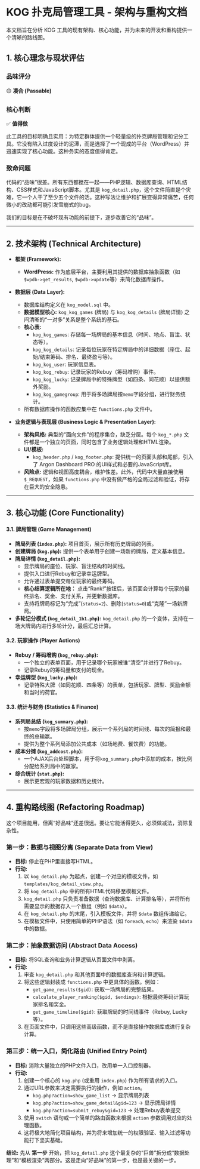 # KOG 扑克局管理工具 - 架构与重构文档

本文档旨在分析 KOG 工具的现有架构、核心功能，并为未来的开发和重构提供一个清晰的路线图。

## 1. 核心理念与现状评估

### 品味评分
🟡 **凑合 (Passable)**

### 核心判断
✅ **值得做**

此工具的目标明确且实用：为特定群体提供一个轻量级的扑克牌局管理和记分工具。它没有陷入过度设计的泥潭，而是选择了一个现成的平台（WordPress）并迅速实现了核心功能。这种务实的态度值得肯定。

### 致命问题
代码的“品味”很差。所有东西都搅在一起——PHP逻辑、数据库查询、HTML结构、CSS样式和JavaScript脚本。尤其是 `kog_detail.php`，这个文件简直是个灾难，它一个人干了至少五个文件的活。这种写法让维护和扩展变得异常痛苦，任何微小的改动都可能引发雪崩式的bug。

我们的目标是在不破坏现有功能的前提下，逐步改善它的“品味”。

---

## 2. 技术架构 (Technical Architecture)

*   **框架 (Framework):**
    *   **WordPress:** 作为底层平台，主要利用其提供的数据库抽象函数（如`$wpdb->get_results`, `$wpdb->update`等）来简化数据库操作。

*   **数据层 (Data Layer):**
    *   数据库结构定义在 `kog_model.sql` 中。
    *   **数据模型核心:** `kog_kog_games` (牌局) 与 `kog_kog_details` (牌局详情) 之间清晰的“一对多”关系是整个系统的基石。
    *   **核心表:**
        *   `kog_kog_games`: 存储每一场牌局的基本信息（时间、地点、盲注、状态等）。
        *   `kog_kog_details`: 记录每位玩家在特定牌局中的详细数据（座位、起始/结束筹码、排名、最终盈亏等）。
        *   `kog_kog_user`: 玩家信息表。
        *   `kog_kog_rebuy`: 记录玩家的Rebuy（筹码增购）事件。
        *   `kog_kog_lucky`: 记录牌局中的特殊牌型（如四条、同花顺）以提供额外奖励。
        *   `kog_kog_gamegroup`: 用于将多场牌局按`memo`字段分组，进行财务统计。
    *   所有数据库操作的函数应集中在 `functions.php` 文件中。

*   **业务逻辑与表现层 (Business Logic & Presentation Layer):**
    *   **架构风格:** 典型的“面向文件”的程序集合，缺乏分层。每个 `kog_*.php` 文件都是一个独立的页面，同时包含了业务逻辑处理和HTML渲染。
    *   **UI/模板:**
        *   `kog_header.php` / `kog_footer.php`: 提供统一的页面头部和尾部，引入了 Argon Dashboard PRO 的UI样式和必要的JavaScript库。
    *   **风险点:** 逻辑和视图高度耦合，维护性差。此外，代码中大量直接使用 `$_REQUEST`，如果 `functions.php` 中没有做严格的全局过滤和验证，将存在巨大的安全隐患。

---

## 3. 核心功能 (Core Functionality)

#### 3.1. 牌局管理 (Game Management)
*   **牌局列表 (`index.php`):** 项目首页，展示所有历史牌局的列表。
*   **创建牌局 (`kog.php`):** 提供一个表单用于创建一场新的牌局，定义基本信息。
*   **牌局详情 (`kog_detail.php`):**
    *   显示牌局的座位、玩家、盲注结构和时间线。
    *   提供入口进行Rebuy和记录幸运牌型。
    *   允许通过表单提交每位玩家的最终筹码。
    *   **核心结算逻辑所在地：** 点击“Rank!”按钮后，该页面会计算每个玩家的最终排名、奖金、支付关系，并更新数据库。
    *   支持将牌局标记为“完成”(`status=2`)、删除(`status=0`)或“克隆”一场新牌局。
*   **多轮记分模式 (`kog_detail_1b1.php`):** `kog_detail.php` 的一个变体，支持在一场大牌局内进行多轮计分，最后汇总计算。

#### 3.2. 玩家操作 (Player Actions)
*   **Rebuy / 筹码增购 (`kog_rebuy.php`):**
    *   一个独立的表单页面，用于记录哪个玩家被谁“清空”并进行了Rebuy。
    *   记录Rebuy的筹码量和支付的现金。
*   **幸运牌型 (`kog_lucky.php`):**
    *   记录特殊大牌（如同花顺、四条等）的表单，包括玩家、牌型、奖励金额和当时的荷官。

#### 3.3. 统计与财务 (Statistics & Finance)
*   **系列局总结 (`kog_summary.php`):**
    *   按`memo`字段将多场牌局分组，展示一个系列局的时间线、每次的简报和最终的总输赢。
    *   提供为整个系列局添加公共成本（如场地费、餐饮费）的功能。
*   **成本分摊 (`kog_addcost.php`):**
    *   一个AJAX后台处理脚本，用于将`kog_summary.php`中添加的成本，按比例分配给系列局中的赢家。
*   **综合统计 (`stat.php`):**
    *   展示更宏观的玩家数据和历史统计。

---

## 4. 重构路线图 (Refactoring Roadmap)

这个项目能用，但离“好品味”还差很远。要让它能活得更久，必须做减法，消除复杂性。

### 第一步：数据与视图分离 (Separate Data from View)
*   **目标:** 停止在PHP里直接写HTML。
*   **行动:**
    1.  以 `kog_detail.php` 为起点，创建一个对应的模板文件，如 `templates/kog_detail_view.php`。
    2.  将 `kog_detail.php` 中的所有HTML代码移至模板文件。
    3.  `kog_detail.php` 只负责准备数据（查询数据库、计算排名等），并将所有需要显示的数据存入一个数组（例如 `$data`）。
    4.  在 `kog_detail.php` 的末尾，引入模板文件，并将 `$data` 数组传递给它。
    5.  在模板文件中，只使用简单的PHP语法（如 `foreach`, `echo`）来渲染 `$data` 中的数据。

### 第二步：抽象数据访问 (Abstract Data Access)
*   **目标:** 将SQL查询和业务计算逻辑从页面文件中剥离。
*   **行动:**
    1.  审查 `kog_detail.php` 和其他页面中的数据库查询和计算逻辑。
    2.  将这些逻辑封装成 `functions.php` 中更具体的函数。例如：
        *   `get_game_results($gid)`: 获取一场牌局的完整结果。
        *   `calculate_player_ranking($gid, $endings)`: 根据最终筹码计算玩家排名和奖金。
        *   `get_game_timeline($gid)`: 获取牌局的时间线事件（Rebuy, Lucky等）。
    3.  在页面文件中，只调用这些高级函数，而不是直接操作数据库或进行复杂计算。

### 第三步：统一入口，简化路由 (Unified Entry Point)
*   **目标:** 消除大量独立的PHP文件入口，改用单一入口控制器。
*   **行动:**
    1.  创建一个核心的 `kog.php` (或重用 `index.php`) 作为所有请求的入口。
    2.  通过URL参数来决定需要执行的操作，例如 `action`。
        *   `kog.php?action=show_game_list` -> 显示牌局列表
        *   `kog.php?action=show_game_detail&gid=123` -> 显示牌局详情
        *   `kog.php?action=submit_rebuy&gid=123` -> 处理Rebuy表单提交
    3.  使用 `switch` 语句或一个简单的路由函数来根据 `action` 参数调用对应的处理函数。
    4.  这将极大地简化项目结构，并为将来增加统一的权限验证、输入过滤等功能打下坚实基础。

**结论:** 先从 **第一步** 开始，把 `kog_detail.php` 这个最复杂的“巨兽”拆分成“数据处理”和“模板渲染”两部分。这是走向“好品味”的第一步，也是最关键的一步。
